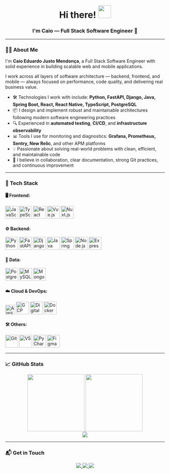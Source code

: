 <div id="header" align="center">

  <h1>Hi there! <img src="https://raw.githubusercontent.com/iampavangandhi/iampavangandhi/master/gifs/Hi.gif" width="40px" /></h1>
  <h3>I'm Caio — Full Stack Software Engineer  🚀</h3>

</div>

---

### 👨‍💻 About Me

I'm **Caio Eduardo Justo Mendonça**, a Full Stack Software Engineer with solid experience in building scalable web and mobile applications.

I work across all layers of software architecture — backend, frontend, and mobile — always focused on performance, code quality, and delivering real business value.

- 🛠️ Technologies I work with include: **Python, FastAPI, Django, Java, Spring Boot, React, React Native, TypeScript, PostgreSQL**
- 📦 I design and implement robust and maintainable architectures following modern software engineering practices
- 🔍 Experienced in **automated testing**, **CI/CD**, and **infrastructure observability**
- 📊 Tools I use for monitoring and diagnostics: **Grafana, Prometheus, Sentry, New Relic**, and other APM platforms
- 💡 Passionate about solving real-world problems with clean, efficient, and maintainable code
- 🤝 I believe in collaboration, clear documentation, strong Git practices, and continuous improvement

---

### 🧰 Tech Stack

#### 🖥️ Frontend:
<div style="display: inline_block">
  <img src="https://cdn.jsdelivr.net/gh/devicons/devicon/icons/javascript/javascript-original.svg" height="40" alt="JavaScript"/>
  <img src="https://cdn.jsdelivr.net/gh/devicons/devicon/icons/typescript/typescript-original.svg" height="40" alt="TypeScript"/>
  <img src="https://cdn.jsdelivr.net/gh/devicons/devicon/icons/react/react-original.svg" height="40" alt="React"/>
  <img src="https://cdn.jsdelivr.net/gh/devicons/devicon/icons/vuejs/vuejs-original.svg" height="40" alt="Vue.js"/>
  <img src="https://cdn.jsdelivr.net/gh/devicons/devicon/icons/nuxtjs/nuxtjs-original.svg" height="40" alt="Nuxt.js"/>
</div>

#### ⚙️ Backend:
<div style="display: inline_block">
  <img src="https://cdn.jsdelivr.net/gh/devicons/devicon/icons/python/python-original.svg" height="40" alt="Python"/>
  <img src="https://cdn.jsdelivr.net/gh/devicons/devicon/icons/fastapi/fastapi-original.svg" height="40" alt="FastAPI"/>
  <img src="https://cdn.jsdelivr.net/gh/devicons/devicon/icons/django/django-plain.svg" height="40" alt="Django"/>
  <img src="https://cdn.jsdelivr.net/gh/devicons/devicon/icons/java/java-original.svg" height="40" alt="Java"/>
  <img src="https://cdn.jsdelivr.net/gh/devicons/devicon/icons/spring/spring-original.svg" height="40" alt="Spring Boot"/>
  <img src="https://cdn.jsdelivr.net/gh/devicons/devicon/icons/nodejs/nodejs-original.svg" height="40" alt="Node.js"/>
  <img src="https://cdn.jsdelivr.net/gh/devicons/devicon/icons/express/express-original.svg" height="40" alt="Express"/>
</div>

#### 🧠 Data:
<div style="display: inline_block">
  <img src="https://cdn.jsdelivr.net/gh/devicons/devicon/icons/postgresql/postgresql-original.svg" height="40" alt="PostgreSQL"/>
  <img src="https://cdn.jsdelivr.net/gh/devicons/devicon/icons/mysql/mysql-original.svg" height="40" alt="MySQL"/>
  <img src="https://cdn.jsdelivr.net/gh/devicons/devicon/icons/mongodb/mongodb-original.svg" height="40" alt="MongoDB"/>
</div>

#### ☁️ Cloud & DevOps:
<div style="display: inline_block">
  <img src="https://upload.wikimedia.org/wikipedia/commons/9/93/Amazon_Web_Services_Logo.svg" height="30" alt="AWS"/>
  <img src="https://cdn.jsdelivr.net/gh/devicons/devicon/icons/googlecloud/googlecloud-original.svg" height="40" alt="GCP"/>
  <img src="https://cdn.jsdelivr.net/gh/devicons/devicon/icons/digitalocean/digitalocean-original.svg" height="40" alt="Digital Ocean"/>
  <img src="https://cdn.jsdelivr.net/gh/devicons/devicon/icons/docker/docker-original.svg" height="40" alt="Docker"/>
</div>

#### 🛠️ Others:
<div style="display: inline_block">
  <img src="https://cdn.jsdelivr.net/gh/devicons/devicon/icons/git/git-plain.svg" height="40" alt="Git"/>
  <img src="https://cdn.jsdelivr.net/gh/devicons/devicon/icons/visualstudio/visualstudio-plain.svg" height="40" alt="VS"/>
  <img src="https://cdn.jsdelivr.net/gh/devicons/devicon/icons/pycharm/pycharm-original.svg" height="40" alt="PyCharm"/>
  <img src="https://cdn.jsdelivr.net/gh/devicons/devicon/icons/figma/figma-original.svg" height="40" alt="Figma"/>
</div>

---

### 📈 GitHub Stats

<div align="center">
  <a href="https://github.com/Caio-Mendonca">
    <img height="180em" src="https://github-readme-stats.vercel.app/api?username=Caio-Mendonca&show_icons=true&theme=dark&include_all_commits=true&count_private=true"/>
    <img height="180em" src="https://github-readme-stats.vercel.app/api/top-langs/?username=Caio-Mendonca&layout=compact&langs_count=7&theme=dark"/>
  </a>
  <br />
  <a href="https://github.com/Caio-Mendonca">
    <img src="http://github-readme-streak-stats.herokuapp.com?user=Caio-Mendonca&theme=github-dark&hide_border=true&date_format=j%20M%5B%20Y%5D" />
  </a>
</div>

---

### 📬 Get in Touch

<div align="center">
  <a href="mailto:caioeduardojm4@gmail.com">
    <img src="https://img.shields.io/badge/gmail-D14836?&style=for-the-badge&logo=gmail&logoColor=white"/>
  </a>
  <a href="https://www.linkedin.com/in/caio-eduardo-597b03191">
    <img src="https://img.shields.io/badge/linkedin-%230077B5.svg?&style=for-the-badge&logo=linkedin&logoColor=white"/>
  </a>
  <a href="https://github.com/Caio-Mendonca">
    <img src="https://img.shields.io/badge/github-%23100000.svg?&style=for-the-badge&logo=github&logoColor=white"/>
  </a>
</div>
